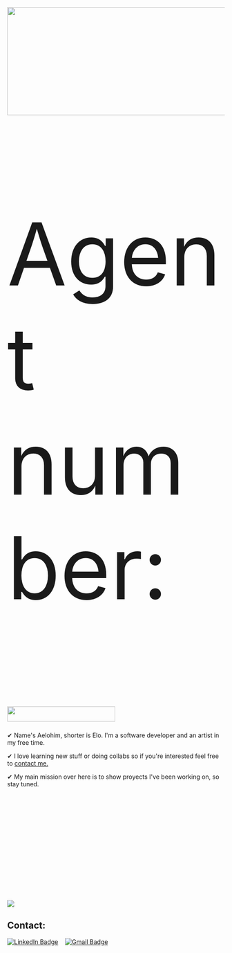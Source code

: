 
<!---
aeloh1m/aeloh1m is a ✨ special ✨ repository because its `README.md` (this file) appears on your GitHub profile.
You can click the Preview link to take a look at your changes.
--->



<img src="https://i.giphy.com/media/v1.Y2lkPTc5MGI3NjExNDFxNjBpb3F4bTZrbGlsanNlbGQ2c24yOHY2ZXhlbzFtYTJ1Y2N2byZlcD12MV9pbnRlcm5hbF9naWZfYnlfaWQmY3Q9Zw/zXmbOaTpbY6mA/giphy.gif" width="1025" height="250"/>

<p align="left" style="font-size:200px" >Agent number: <p/>

<img align="center" src="https://profile-counter.glitch.me/{aeloh1m}/count.svg" width="250" height="35"/>

<br>


###
✔ Name's Aelohim, shorter is Elo. I'm a software developer and an artist in my free time. <br>

✔ I love learning new stuff or doing collabs so if you're interested feel free to [contact me.](#contact)<br>

✔ My main mission over here is to show proyects I've been working on, so stay tuned.

<br>

## 

<a href="https://github.com/aeloh1m">
  <img align="center"  style="padding-top:200px" src="https://github-readme-stats.vercel.app/api/top-langs/?username=aeloh1m&repo=officeapi&title_color=00A209&text_color=B5FFD8&icon_color=7A609E&bg_color=000000&border_color=00FF09&hide_progress=true" />
</a>



##  Contact:

[![LinkedIn Badge](https://img.shields.io/badge/LinkedIn-Profile-informational?style=for-the-badge&logo=linkedin&logoColor=43DD70&color=43DD70)](https://www.linkedin.com/in/aelohim/)&nbsp;&nbsp;&nbsp;
[![Gmail Badge](https://img.shields.io/badge/Gmail-Mail-informational?style=for-the-badge&logo=Gmail&logoColor=257D40&color=257D40)](mailto:agraizzarodev@gmail.com)

